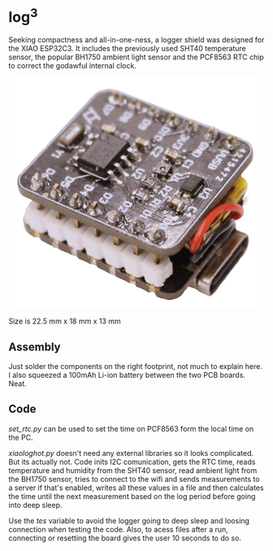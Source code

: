 # log<sup>3

Seeking compactness and all-in-one-ness, a logger shield was designed for the XIAO ESP32C3. It includes the previously used SHT40 temperature sensor, the popular BH1750 ambient light sensor and the PCF8563 RTC chip to correct the godawful internal clock.

<p align="center">
  <img src="img.png" width="500" />
</p>

Size is 22.5 mm x 18 mm x 13 mm

## Assembly

Just solder the components on the right footprint, not much to explain here. I also squeezed a 100mAh Li-ion battery between the two PCB boards. Neat.

## Code

*set_rtc.py* can be used to set the time on PCF8563 form the local time on the PC.

*xiaologhot.py* doesn't need any external libraries so it looks complicated. But its actually not. Code inits I2C comunication, gets the RTC time, reads temperature and humidity from the SHT40 sensor, read ambient light from the BH1750 sensor, tries to connect to the wifi and sends measurements to a server if that's enabled, writes all these values in a file and then calculates the time until the next measurement based on the log period before going into deep sleep.

Use the *tes* variable to avoid the logger going to deep sleep and loosing connection when testing the code. Also, to acess files after a run, connecting or resetting the board gives the user 10 seconds to do so.





